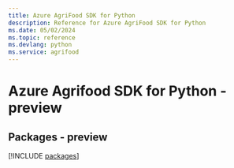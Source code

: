 ```yaml
---
title: Azure AgriFood SDK for Python
description: Reference for Azure AgriFood SDK for Python
ms.date: 05/02/2024
ms.topic: reference
ms.devlang: python
ms.service: agrifood
---
```

# Azure Agrifood SDK for Python - preview
## Packages - preview
[!INCLUDE [packages](agrifood-index.md)]